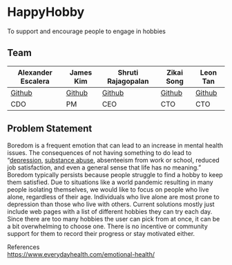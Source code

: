 # HappyHobby
To support and encourage people to engage in hobbies

## Team

|Alexander Escalera|James Kim|Shruti Rajagopalan|Zikai Song|Leon Tan|
|---|---|---|---|---|
|[Github](https://github.com/Alexanderes)|[Github](https://github.com/thejameskim)|[Github](https://github.com/shrutir5/)|[Github](https://github.com/kevins99-1736304)|[Github](https://github.com/lleontan)|
|CDO|PM|CEO|CTO|CTO|
## Problem Statement
Boredom is a frequent emotion that can lead to an increase in mental health issues. The consequences of not having something to do lead to “[depression](https://www.psychologytoday.com/us/basics/depression), [substance abuse](https://www.psychologytoday.com/us/basics/addiction), absenteeism from work or school, reduced job satisfaction, and even a general sense that life has no meaning.” Boredom typically persists because people struggle to find a hobby to keep them satisfied. Due to situations like a world pandemic resulting in many people isolating themselves, we would like to focus on people who live alone, regardless of their age. Individuals who live alone are most prone to depression than those who live with others. Current solutions mostly just include web pages with a list of different hobbies they can try each day. Since there are too many hobbies the user can pick from at once, it can be a bit overwhelming to choose one. There is no incentive or community support for them to record their progress or stay motivated either. 

References  
https://www.everydayhealth.com/emotional-health/
